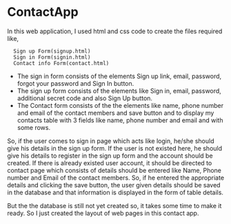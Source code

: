 # ContactApp

In this web application, I used html and css code to create the files required like,

      Sign up Form(signup.html)
      Sign in Form(signin.html)
      Contact info Form(contact.html)
      
 + The sign in form consists of the elements Sign up link, email, password, forgot your password and Sign In button.
 + The sign up form consists of the elements like Sign in, email, password, additional secret code and also Sign Up button.
 + The Contact form consists of the the elements like name, phone number and email of the contact members and save button and to display my contacts table with 3 fields like 
  name, phone number and email and with some rows.
      
 So, if the user comes to sign in page which acts like login, he/she should give his details in the sign up form. If the user is not existed here, he should give his details to register in the sign up form and the account should be created. If there is already existed user account, it should be directed to contact page which consists of details should be entered like Name, Phone number and Email of the contact members. So, if he entered the appropriate details and clicking the save button, the user given details should be saved in the database and that information is displayed in the form of table details.
 
 But the the database is still not yet created so, it takes some time to make it ready. So I just created the layout of web pages in this contact app.
